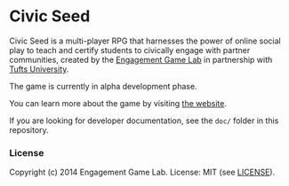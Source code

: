 # Civic Seed

Civic Seed is a multi-player RPG that harnesses the power of online social play to teach and certify students to civically engage with partner communities, created by the [Engagement Game Lab](http://engagementgamelab.org/) in partnership with [Tufts University](http://tufts.edu/).

The game is currently in alpha development phase.

You can learn more about the game by visiting [the website](http://civicseed.org/).

If you are looking for developer documentation, see the `doc/` folder in this repository.


### License

Copyright (c) 2014 Engagement Game Lab. License: MIT (see [LICENSE](https://github.com/engagementgamelab/CivicSeed/blob/master/LICENSE.md)).
